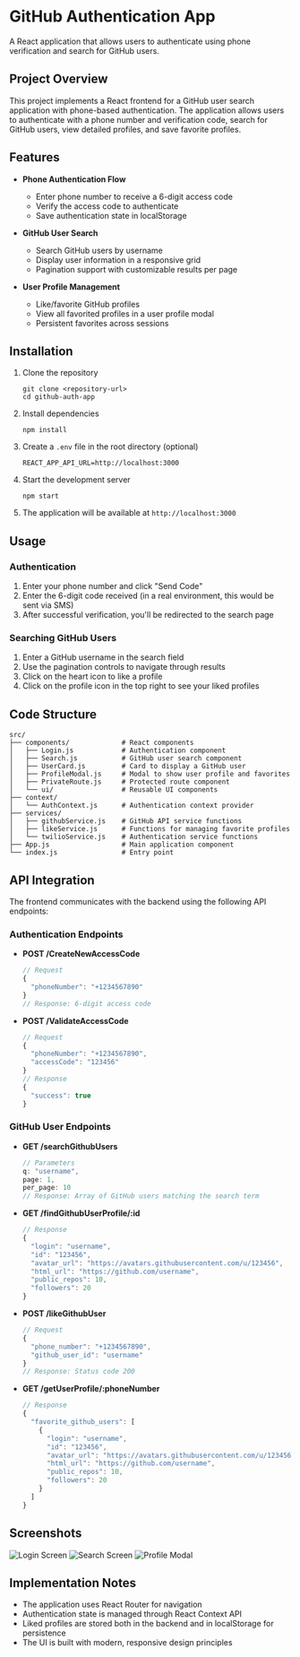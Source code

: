 # GitHub Authentication App

A React application that allows users to authenticate using phone verification and search for GitHub users.

## Project Overview

This project implements a React frontend for a GitHub user search application with phone-based authentication. The application allows users to authenticate with a phone number and verification code, search for GitHub users, view detailed profiles, and save favorite profiles.

## Features

- **Phone Authentication Flow**
  - Enter phone number to receive a 6-digit access code
  - Verify the access code to authenticate
  - Save authentication state in localStorage

- **GitHub User Search**
  - Search GitHub users by username
  - Display user information in a responsive grid
  - Pagination support with customizable results per page

- **User Profile Management**
  - Like/favorite GitHub profiles
  - View all favorited profiles in a user profile modal
  - Persistent favorites across sessions

## Installation

1. Clone the repository
   ```
   git clone <repository-url>
   cd github-auth-app
   ```

2. Install dependencies
   ```
   npm install
   ```

3. Create a `.env` file in the root directory (optional)
   ```
   REACT_APP_API_URL=http://localhost:3000
   ```

4. Start the development server
   ```
   npm start
   ```

5. The application will be available at `http://localhost:3000`

## Usage

### Authentication

1. Enter your phone number and click "Send Code"
2. Enter the 6-digit code received (in a real environment, this would be sent via SMS)
3. After successful verification, you'll be redirected to the search page

### Searching GitHub Users

1. Enter a GitHub username in the search field
2. Use the pagination controls to navigate through results
3. Click on the heart icon to like a profile
4. Click on the profile icon in the top right to see your liked profiles

## Code Structure

```
src/
├── components/             # React components
│   ├── Login.js            # Authentication component
│   ├── Search.js           # GitHub user search component
│   ├── UserCard.js         # Card to display a GitHub user
│   ├── ProfileModal.js     # Modal to show user profile and favorites
│   ├── PrivateRoute.js     # Protected route component
│   └── ui/                 # Reusable UI components
├── context/
│   └── AuthContext.js      # Authentication context provider
├── services/
│   ├── githubService.js    # GitHub API service functions
│   ├── likeService.js      # Functions for managing favorite profiles
│   └── twilioService.js    # Authentication service functions
├── App.js                  # Main application component
└── index.js                # Entry point
```

## API Integration

The frontend communicates with the backend using the following API endpoints:

### Authentication Endpoints

- **POST /CreateNewAccessCode**
  ```javascript
  // Request
  {
    "phoneNumber": "+1234567890"
  }
  // Response: 6-digit access code
  ```

- **POST /ValidateAccessCode**
  ```javascript
  // Request
  {
    "phoneNumber": "+1234567890",
    "accessCode": "123456"
  }
  // Response
  {
    "success": true
  }
  ```

### GitHub User Endpoints

- **GET /searchGithubUsers**
  ```javascript
  // Parameters
  q: "username",
  page: 1,
  per_page: 10
  // Response: Array of GitHub users matching the search term
  ```

- **GET /findGithubUserProfile/:id**
  ```javascript
  // Response
  {
    "login": "username",
    "id": "123456",
    "avatar_url": "https://avatars.githubusercontent.com/u/123456",
    "html_url": "https://github.com/username",
    "public_repos": 10,
    "followers": 20
  }
  ```

- **POST /likeGithubUser**
  ```javascript
  // Request
  {
    "phone_number": "+1234567890",
    "github_user_id": "username"
  }
  // Response: Status code 200
  ```

- **GET /getUserProfile/:phoneNumber**
  ```javascript
  // Response
  {
    "favorite_github_users": [
      {
        "login": "username",
        "id": "123456",
        "avatar_url": "https://avatars.githubusercontent.com/u/123456",
        "html_url": "https://github.com/username",
        "public_repos": 10,
        "followers": 20
      }
    ]
  }
  ```

## Screenshots

![Login Screen](/path/to/login-screen.png)
![Search Screen](/path/to/search-screen.png)
![Profile Modal](/path/to/profile-modal.png)

## Implementation Notes

- The application uses React Router for navigation
- Authentication state is managed through React Context API
- Liked profiles are stored both in the backend and in localStorage for persistence
- The UI is built with modern, responsive design principles
